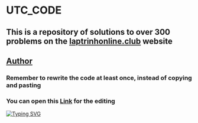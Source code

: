 # UTC_CODE

## This is a repository of solutions to over 300 problems on the [laptrinhonline.club](http://laptrinhonline.club/) website

## [Author](http://laptrinhonline.club/user/MinhDuc_CNTT1_K64)

### Remember to rewrite the code at least once, instead of copying and pasting

### You can open this [Link](https://github.dev/minhduc5a15/utc_code/) for the editing


[![Typing SVG](https://readme-typing-svg.demolab.com?font=Fira+Code&weight=600&size=21&duration=3500&pause=1000&color=46D4F7&multiline=true&repeat=false&random=false&width=435&lines=Happy+coding!!!%F0%9F%98%8A%F0%9F%98%8A%F0%9F%98%8A;----------------------;Quick+fox+jumps+nightly+above+wizard)](https://git.io/typing-svg)
